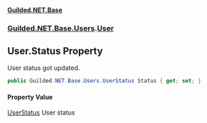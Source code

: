 #### [Guilded.NET.Base](Guilded_NET_Base.md 'Guilded.NET.Base')
### [Guilded.NET.Base.Users](Guilded_NET_Base.md#Guilded_NET_Base_Users 'Guilded.NET.Base.Users').[User](User.md 'Guilded.NET.Base.Users.User')
## User.Status Property
User status got updated.  
```csharp
public Guilded.NET.Base.Users.UserStatus Status { get; set; }
```
#### Property Value
[UserStatus](UserStatus.md 'Guilded.NET.Base.Users.UserStatus')
User status
